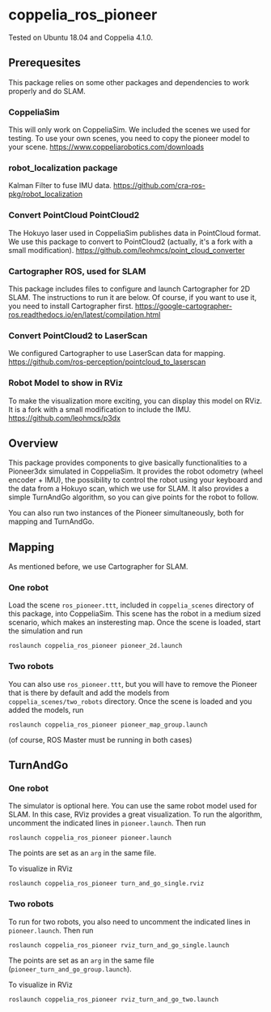 # coppelia_ros_pioneer
Tested on Ubuntu 18.04 and Coppelia 4.1.0.

## Prerequesites
This package relies on some other packages and dependencies to work properly and do SLAM.

### CoppeliaSim
This will only work on CoppeliaSim. We included the scenes we used for testing. To use your own scenes, you need to copy the pioneer model to your scene.
https://www.coppeliarobotics.com/downloads

### robot_localization package
Kalman Filter to fuse IMU data. https://github.com/cra-ros-pkg/robot_localization 

### Convert PointCloud PointCloud2
The Hokuyo laser used in CoppeliaSim publishes data in PointCloud format. We use this package to convert to PointCloud2 (actually, it's a fork with a small modification). https://github.com/leohmcs/point_cloud_converter

### Cartographer ROS, used for SLAM
This package includes files to configure and launch Cartographer for 2D SLAM. The instructions to run it are below. Of course, if you want to use it, you need to install Cartographer first. https://google-cartographer-ros.readthedocs.io/en/latest/compilation.html

### Convert PointCloud2 to LaserScan
We configured Cartographer to use LaserScan data for mapping. https://github.com/ros-perception/pointcloud_to_laserscan

### Robot Model to show in RViz
To make the visualization more exciting, you can display this model on RViz. It is a fork with a small modification to include the IMU. https://github.com/leohmcs/p3dx

## Overview
This package provides components to give basically functionalities to a Pioneer3dx simulated in CoppeliaSim. It provides the robot odometry (wheel encoder + IMU), the possibility to control the robot using your keyboard and the data from a Hokuyo scan, which we use for SLAM. It also provides a simple TurnAndGo algorithm, so you can give points for the robot to follow.

You can also run two instances of the Pioneer simultaneously, both for mapping and TurnAndGo. 

## Mapping
As mentioned before, we use Cartographer for SLAM.

### One robot
Load the scene `ros_pioneer.ttt`, included in `coppelia_scenes` directory of this package, into CoppeliaSim. This scene has the robot in a medium sized scenario, which makes an insteresting map. Once the scene is loaded, start the simulation and run

```
roslaunch coppelia_ros_pioneer pioneer_2d.launch
```
### Two robots
You can also use `ros_pioneer.ttt`, but you will have to remove the Pioneer that is there by default and add the models from `coppelia_scenes/two_robots` directory. Once the scene is loaded and you added the models, run

```
roslaunch coppelia_ros_pioneer pioneer_map_group.launch
```

(of course, ROS Master must be running in both cases)

## TurnAndGo
### One robot
The simulator is optional here. You can use the same robot model used for SLAM. In this case, RViz provides a great visualization. To run the algorithm, uncomment the indicated lines in `pioneer.launch`. Then run

```
roslaunch coppelia_ros_pioneer pioneer.launch
```

The points are set as an `arg` in the same file.

To visualize in RViz

```
roslaunch coppelia_ros_pioneer turn_and_go_single.rviz
```

### Two robots
To run for two robots, you also need to uncomment the indicated lines in `pioneer.launch`. Then run

```
roslaunch coppelia_ros_pioneer rviz_turn_and_go_single.launch
```

The points are set as an `arg` in the same file (`pioneer_turn_and_go_group.launch`).

To visualize in RViz

```
roslaunch coppelia_ros_pioneer rviz_turn_and_go_two.launch
```
